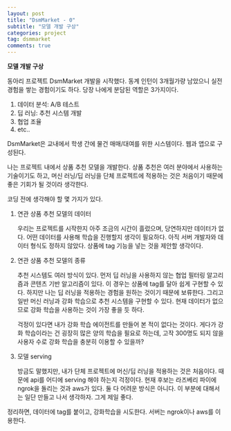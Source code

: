 ```yaml
---
layout: post
title: "DsmMarket - 0"
subtitle: "모델 개발 구상"
categories: project
tag: dsmmarket
comments: true
---
```


**모델 개발 구상**

동아리 프로젝트 DsmMarket 개발을 시작했다. 동계 인턴이 3개월가량 남았으니 실전 경험을 쌓는 경험이기도 하다. 당장 나에게 분담된 역할은 3가지이다.

1. 데이터 분석: A/B 테스트
2. 딥 러닝: 추천 시스템 개발
3. 협업 조율
4. etc..

DsmMarket은 교내에서 학생 간에 물건 매매/대여를 위한 시스템이다. 웹과 앱으로 구성된다.

나는 프로젝트 내에서 상품 추천 모델을 개발한다. 상품 추천은 여러 분야에서 사용하는 기술이기도 하고, 머신 러닝/딥 러닝을 단체 프로젝트에 적용하는 것은 처음이기 때문에 좋은 기회가 될 것이라 생각한다.

코딩 전에 생각해야 할 몇 가지가 있다. 

1. 연관 상품 추천 모델의 데이터

   우리는 프로젝트를 시작한지 아주 조금의 시간이 흘렀으며, 당연하지만 데이터가 없다. 어떤 데이터를 사용해 학습을 진행할지 생각이 필요하다. 아직 서버 개발자와 데이터 형식도 정하지 않았다. 상품에 tag 기능을 넣는 것을 제안할 생각이다.

2. 연관 상품 추천 모델의 종류

   추천 시스템도 여러 방식이 있다. 먼저 딥 러닝을 사용하지 않는 협업 필터링 알고리즘과 콘텐츠 기반 알고리즘이 있다. 이 경우는 상품에 tag를 달아 쉽게 구현할 수 있다. 하지만 나는 딥 러닝을 적용하는 경험을 원하는 것이기  때문에 보류한다. 그리고 일반 머신 러닝과 강화 학습으로 추천 시스템을 구현할 수 있다. 현재 데이터가 없으므로 강화 학습을 사용하는 것이 가장 좋을 듯 하다.

   걱정이 있다면 내가 강화 학습 에이전트를 만들어 본 적이 없다는 것이다. 게다가 강화 학습이라는 건 굉장히 많은 양의 학습을 필요로 하는데, 고작 300명도 되지 않을 사용자 수로 강화 학습을 충분히 이용할 수 있을까?

3. 모델 serving

   방금도 말했지만, 내가 단체 프로젝트에 머신/딥 러닝을 적용하는 것은 처음이다. 때문에 api를 어디에 serving 해야 하는지 걱정이다. 현재 후보는 라즈베리 파이에 ngrok을 돌리는 것과 aws가 있다. 둘 다 어려운 방식은 아니다. 이 부분에 대해서는 일단 만들고 나서 생각하자. 그게 제일 좋다.

정리하면, 데이터에 tag를 붙이고, 강화학습을 시도한다. 서버는 ngrok이나 aws를 이용한다.